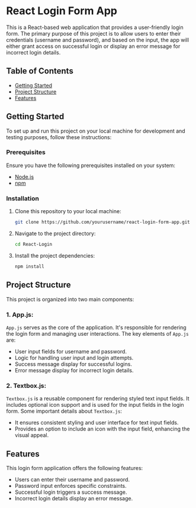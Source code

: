 # React Login Form App

This is a React-based web application that provides a user-friendly login form. The primary purpose of this project is to allow users to enter their credentials (username and password), and based on the input, the app will either grant access on successful login or display an error message for incorrect login details.

## Table of Contents

- [Getting Started](#getting-started)
- [Project Structure](#project-structure)
- [Features](#features)

## Getting Started

To set up and run this project on your local machine for development and testing purposes, follow these instructions:

### Prerequisites

Ensure you have the following prerequisites installed on your system:

- [Node.js](https://nodejs.org/)
- [npm](https://www.npmjs.com/)

### Installation

1. Clone this repository to your local machine:

   ```bash
   git clone https://github.com/yourusername/react-login-form-app.git
   ````
2. Navigate to the project directory:
   ```bash
   cd React-Login
   ```
3. Install the project dependencies:
   ```bash
   npm install
   ```

## Project Structure

This project is organized into two main components:

### 1. App.js:
   
   `App.js` serves as the core of the application. It's responsible for rendering the login form and managing user interactions.
   The key elements of `App.js` are:
   * User input fields for username and password.
   * Logic for handling user input and login attempts.
   * Success message display for successful logins.
   * Error message display for incorrect login details.
     
### 2. Textbox.js:

`Textbox.js` is a reusable component for rendering styled text input fields. It includes optional icon support and is used for the input fields in the login form. 
Some important details about `Textbox.js`:

* It ensures consistent styling and user interface for text input fields.
* Provides an option to include an icon with the input field, enhancing the visual appeal.

## Features

This login form application offers the following features:

* Users can enter their username and password.
* Password input enforces specific constraints.
* Successful login triggers a success message.
* Incorrect login details display an error message.
   
   
